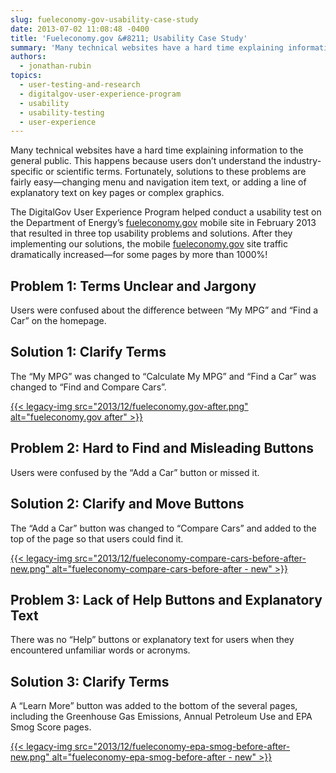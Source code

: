 ```yaml
---
slug: fueleconomy-gov-usability-case-study
date: 2013-07-02 11:08:48 -0400
title: 'Fueleconomy.gov &#8211; Usability Case Study'
summary: 'Many technical websites have a hard time explaining information to the general public. This happens because users don’t understand the industry-specific or scientific terms. Fortunately, solutions to these problems are fairly easy&mdash;changing menu and navigation item text, or adding a line of explanatory text on key pages or complex graphics. The DigitalGov User Experience Program'
authors:
  - jonathan-rubin
topics:
  - user-testing-and-research
  - digitalgov-user-experience-program
  - usability
  - usability-testing
  - user-experience
---
```


Many technical websites have a hard time explaining information to the general public. This happens because users don’t understand the industry-specific or scientific terms. Fortunately, solutions to these problems are fairly easy—changing menu and navigation item text, or adding a line of explanatory text on key pages or complex graphics.

The DigitalGov User Experience Program helped conduct a usability test on the Department of Energy&#8217;s [fueleconomy.gov](http://fueleconomy.gov/) mobile site in February 2013 that resulted in three top usability problems and solutions. After they implementing our solutions,  the mobile [fueleconomy.gov](http://fueleconomy.gov/) site traffic dramatically increased—for some pages by more than 1000%!

## Problem 1: Terms Unclear and Jargony

Users were confused about the difference between &#8220;My MPG&#8221; and &#8220;Find a Car&#8221; on the homepage.

## Solution 1: Clarify Terms

The &#8220;My MPG&#8221; was changed to &#8220;Calculate My MPG&#8221; and &#8220;Find a Car&#8221; was changed to &#8220;Find and Compare Cars&#8221;.

[{{< legacy-img src="2013/12/fueleconomy.gov-after.png" alt="fueleconomy.gov after" >}}](https://s3.amazonaws.com/digitalgov/_legacy-img/2013/12/fueleconomy.gov-after.png)

## Problem 2: Hard to Find and Misleading Buttons

Users were confused by the &#8220;Add a Car&#8221; button or missed it.

## Solution 2: Clarify and Move Buttons

The &#8220;Add a Car&#8221; button was changed to &#8220;Compare Cars&#8221; and added to the top of the page so that users could find it.

[{{< legacy-img src="2013/12/fueleconomy-compare-cars-before-after-new.png" alt="fueleconomy-compare-cars-before-after - new" >}}](https://s3.amazonaws.com/digitalgov/_legacy-img/2013/12/fueleconomy-compare-cars-before-after-new.png)

## Problem 3: Lack of Help Buttons and Explanatory Text

There was no &#8220;Help&#8221; buttons or explanatory text for users when they encountered unfamiliar words or acronyms.

## Solution 3: Clarify Terms

A &#8220;Learn More&#8221; button was added to the bottom of the several pages, including the Greenhouse Gas Emissions, Annual Petroleum Use and EPA Smog Score pages.

[{{< legacy-img src="2013/12/fueleconomy-epa-smog-before-after-new.png" alt="fueleconomy-epa-smog-before-after - new" >}}](https://s3.amazonaws.com/digitalgov/_legacy-img/2013/12/fueleconomy-epa-smog-before-after-new.png)